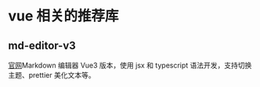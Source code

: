 # vue 相关的推荐库

## md-editor-v3

[官网](https://imzbf.github.io/md-editor-v3/zh-CN/docs)Markdown 编辑器 Vue3 版本，使用 jsx 和 typescript 语法开发，支持切换主题、prettier 美化文本等。
